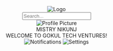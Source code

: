 <!DOCTYPE html>
<html lang="en">
<head>
    <meta charset="UTF-8">
    <meta name="viewport" content="width=device-width, initial-scale=1.0">
    <title>Navigation bar</title>
    <link rel="stylesheet" href="navigation.css">
</head>
<body>
    <header>
        <div class="logo">
            <img src="transperent.png" alt="Logo">
        </div>
        <div class="search-bar">
            <input type="text" placeholder="Search...">
        </div>
        <div class="user-profile">
            <div class="profile-info">
                <div class="profile-picture"><img src="mephoto.jpg" alt="Profile Picture"></div>
            </div>
                <div class="profile-details">
                    <div class="profile-name">MISTRY NIKUNJ</div>
                    <div class="welcome-message">WELCOME TO GOKUL TECH VENTURES!</div>
                </div>
            <div class="icons">
                <img src="bell-1096280_640.webp" alt="Notifications">
                <img src="settinglogo.avif" alt="Settings">
            </div>
        </div>
    </header>
</body>
</html>
